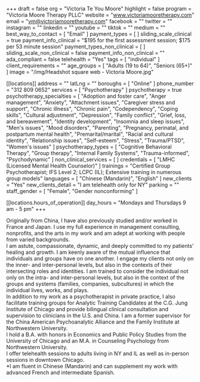+++
draft = false
org = "Victoria Te You Moore"
highlight = false
program = "Victoria Moore Therapy PLLC"
website = "www.victoriamooretherapy.com"
email = "vm@victoriamooretherapy.com"
facebook = ""
twitter = ""
instagram = ""
linkedin = ""
youtube = ""
tiktok = ""
medium = ""
best_way_to_contact = [ "Email" ]
payment_types = [ ]
sliding_scale_clinical = true
payment_info_clinical = "$195 for the first assessment session; $175 per 53 minute session"
payment_types_non_clinical = [ ]
sliding_scale_non_clinical = false
payment_info_non_clinical = ""
ada_compliant = false
telehealth = "Yes"
tags = [ "individual" ]
client_requirements = ""
age_groups = [ "Adults (19 to 64)", "Seniors (65+)" ]
image = "/img/Headshot square web - Victoria Moore.jpg"

[[locations]]
address = ""
latLng = ""
boroughs = [ "Online" ]
phone_number = "312 809 0652"
services = [ "Psychotherapy" ]
psychotherapy = true
psychotherapy_specialties = [
  "Adoption and foster care",
  "Anger management",
  "Anxiety",
  "Attachment issues",
  "Caregiver stress and support",
  "Chronic illness",
  "Chronic pain",
  "Codependency",
  "Coping skills",
  "Cultural adjustment",
  "Depression",
  "Family conflict",
  "Grief, loss, and bereavement",
  "Identity development",
  "Insomnia and sleep issues",
  "Men's issues",
  "Mood disorders",
  "Parenting",
  "Pregnancy, perinatal, and postpartum mental health",
  "Premarital/marital",
  "Racial and cultural identity",
  "Relationship issues",
  "Self-esteem",
  "Stress",
  "Trauma/PTSD",
  "Women's issues"
]
psychotherapy_types = [
  "Cognitive Behavioral Therapy",
  "Group therapy",
  "Internal Family Systems",
  "Trauma-informed",
  "Psychodynamic"
]
non_clinical_services = [ ]
credentials = [ "LMHC (Licensed Mental Health Counselor)" ]
trainings = "Certified Group Psychotherapist; IFS Level 2; LCPC (IL); Extensive training in numerous group models"
languages = [ "Chinese (Mandarin)", "English" ]
new_clients = "Yes"
new_clients_detail = "I am telehealth only for NY"
parking = ""
staff_gender = [ "Female", "Gender nonconforming" ]

  [[locations.hours_of_operation]]
  day_hours = "Mondays and Thursdays 9 am - 5 pm"
+++


Originally from China, I have also previously studied and/or worked in France and Japan. I use my full experience in management consulting, nonprofits, and the arts in my work and am adept at working with people from varied backgrounds. <br>
I am astute, compassionate, dynamic, and deeply committed to my patients' healing and growth. I am keenly aware of the mutual influence that individuals and groups have on one another. I engage my clients not only on the inner- and inter-personal levels, but also in the contexts of their intersecting roles and identities. I am trained to consider the individual not only on the intra- and inter-personal levels, but also in the context of the groups and systems (families, companies, subcultures) in which the individual lives, works, and plays. <br>
In addition to my work as a psychotherapist in private practice, I also facilitate training groups for Analytic Training Candidates at the C.G. Jung Institute of Chicago and provide bilingual clinical consultation and supervision to clinicians in the U.S. and China. I am a former supervisor for the China American Psychoanalytic Alliance and the Family Institute at Northwestern University. <br>
I hold a B.A. with honors in Economics and Public Policy Studies from the University of Chicago and an M.A. in Counseling Psychology from Northwestern University. <br>
I offer telehealth sessions to adults living in NY and IL as well as in-person sessions in downtown Chicago. <br>
\*I am fluent in Chinese (Mandarin) and can supplement my work with advanced French and intermediate Spanish.
